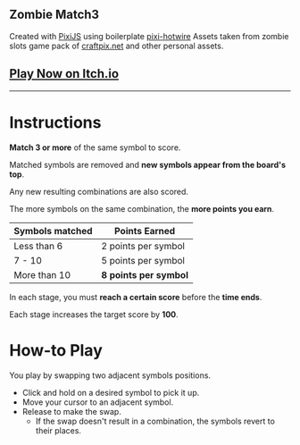 ## Zombie Match3

Created with [PixiJS](https://pixijs.com/) using boilerplate [pixi-hotwire](https://github.com/miltoncandelero/pixi-hotwire)
Assets taken from zombie slots game pack of [craftpix.net](https://craftpix.net/) and other personal assets.

## [Play Now on Itch.io](https://andre-micheletti.itch.io/zombie-match3)

----

# Instructions

**Match 3 or more** of the same symbol to score.

Matched symbols are removed and **new symbols appear from the board's top**.

Any new resulting combinations are also scored.

The more symbols on the same combination, the **more points you earn**.


| Symbols matched | Points Earned |
| --------------- | ------------- |
| Less than 6  | 2 points per symbol |
| 7 - 10       | 5 points per symbol |
| More than 10 | **8 points per symbol** |

In each stage, you must **reach a certain score** before the **time ends**.

Each stage increases the target score by **100**.

# How-to Play

You play by swapping two adjacent symbols positions.

- Click and hold on a desired symbol to pick it up.
- Move your cursor to an adjacent symbol.
- Release to make the swap.
  - If the swap doesn't result in a combination, the symbols revert to their places.
